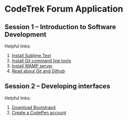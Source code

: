 # CodeTrek Forum Application

## Session 1 – Introduction to Software Development
Helpful links:

1. [Install Sublime Text](https://www.sublimetext.com/)
2. [Install Git command line tools](https://git-scm.com/downloads)
3. [Install WAMP server](http://www.wampserver.com/en/)
4. [Read about Git and Github](https://blog.udacity.com/2015/06/a-beginners-git-github-tutorial.html)


## Session 2 – Developing interfaces
Helpful links:

1. [Download Bootstrap4](http://getbootstrap.com)
2. [Create a CodePen account](https://codepen.io)
